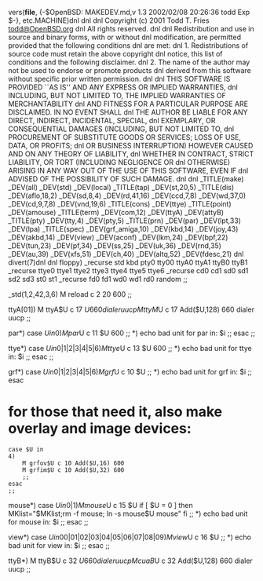 vers(__file__,
	{-$OpenBSD: MAKEDEV.md,v 1.3 2002/02/08 20:26:36 todd Exp $-},
etc.MACHINE)dnl
dnl
dnl Copyright (c) 2001 Todd T. Fries <todd@OpenBSD.org>
dnl All rights reserved.
dnl
dnl Redistribution and use in source and binary forms, with or without
dnl modification, are permitted provided that the following conditions
dnl are met:
dnl 1. Redistributions of source code must retain the above copyright
dnl    notice, this list of conditions and the following disclaimer.
dnl 2. The name of the author may not be used to endorse or promote products
dnl    derived from this software without specific prior written permission.
dnl
dnl THIS SOFTWARE IS PROVIDED ``AS IS'' AND ANY EXPRESS OR IMPLIED WARRANTIES,
dnl INCLUDING, BUT NOT LIMITED TO, THE IMPLIED WARRANTIES OF MERCHANTABILITY
dnl AND FITNESS FOR A PARTICULAR PURPOSE ARE DISCLAIMED.  IN NO EVENT SHALL
dnl THE AUTHOR BE LIABLE FOR ANY DIRECT, INDIRECT, INCIDENTAL, SPECIAL,
dnl EXEMPLARY, OR CONSEQUENTIAL DAMAGES (INCLUDING, BUT NOT LIMITED TO,
dnl PROCUREMENT OF SUBSTITUTE GOODS OR SERVICES; LOSS OF USE, DATA, OR PROFITS;
dnl OR BUSINESS INTERRUPTION) HOWEVER CAUSED AND ON ANY THEORY OF LIABILITY,
dnl WHETHER IN CONTRACT, STRICT LIABILITY, OR TORT (INCLUDING NEGLIGENCE OR
dnl OTHERWISE) ARISING IN ANY WAY OUT OF THE USE OF THIS SOFTWARE, EVEN IF
dnl ADVISED OF THE POSSIBILITY OF SUCH DAMAGE.
dnl
dnl
_TITLE(make)
_DEV(all)
_DEV(std)
_DEV(local)
_TITLE(tap)
_DEV(st,20,5)
_TITLE(dis)
_DEV(aflo,18,2)
_DEV(sd,8,4)
_DEV(rd,41,16)
_DEV(ccd,7,8)
_DEV(wd,37,0)
_DEV(cd,9,7,8)
_DEV(vnd,19,6)
_TITLE(cons)
_DEV(ttye)
_TITLE(point)
_DEV(amouse)
_TITLE(term)
_DEV(com,12)
_DEV(ttyA)
_DEV(attyB)
_TITLE(pty)
_DEV(tty,4)
_DEV(pty,5)
_TITLE(prn)
_DEV(par)
_DEV(lpt,33)
_DEV(lpa)
_TITLE(spec)
_DEV(grf_amiga,10)
_DEV(kbd,14)
_DEV(joy,43)
_DEV(akbd,14)
_DEV(view)
_DEV(aconf)
_DEV(lkm,24)
_DEV(bpf,22)
_DEV(tun,23)
_DEV(pf,34)
_DEV(ss,25)
_DEV(uk,36)
_DEV(rnd,35)
_DEV(au,39)
_DEV(xfs,51)
_DEV(ch,40)
_DEV(altq,52)
_DEV(fdesc,21)
dnl
divert(7)dnl
dnl
floppy)
	_recurse std kbd pty0 tty00 ttyA0 ttyA1 ttyB0 ttyB1
	_recurse ttye0 ttye1 ttye2 ttye3 ttye4 ttye5 ttye6
	_recurse cd0 cd1 sd0 sd1 sd2 sd3 st0 st1
	_recurse fd0 fd1 wd0 wd1 rd0 random
	;;

_std(1,2,42,3,6)
	M reload	c 2 20 600
	;;

ttyA[01])
	M ttyA$U c 17 $U 660 dialer uucp
	M ttyM$U c 17 Add($U,128) 660 dialer uucp
	;;

par*)
	case $U in
	0)
		M par$U c 11 $U 600
		;;
	*)
		echo bad unit for par in: $i
		;;
	esac
	;;

ttye*)
	case $U in
	0|1|2|3|4|5|6)
		M ttye$U c 13 $U 600
		;;
	*)
		echo bad unit for ttye in: $i
		;;
	esac
	;;

grf*)
	case $U in
	0|1|2|3|4|5|6)
		M grf$U c 10 $U
		;;
	*)
		echo bad unit for grf in: $i
		;;
	esac
# for those that need it, also make overlay and image devices:
	case $U in
	4)
		M grfov$U c 10 Add($U,16) 600
		M grfim$U c 10 Add($U,32) 600
		;;
	esac
	;;

mouse*)
	case $U in
	0|1)
		M mouse$U c 15 $U
		if [ $U = 0 ]
		then 
			MKlist="$MKlist;rm -f mouse; ln -s mouse$U mouse"
		fi
		;;
	*)
		echo bad unit for mouse in: $i
		;;
	esac
	;;

view*)
	case $U in
	00|01|02|03|04|05|06|07|08|09)
		M view$U c 16 $U
		;;
	*)
		echo bad unit for view in: $i
		;;
	esac
	;;

ttyB*)
	M ttyB$U c 32 $U 660 dialer uucp
	M cuaB$U c 32 Add($U,128) 660 dialer uucp
	;;
